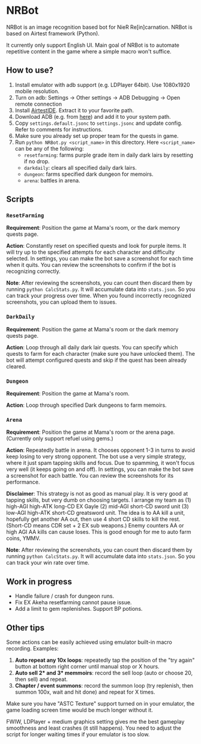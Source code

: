 # NRBot

NRBot is an image recognition based bot for NieR Re\[in\]carnation. NRBot is based on Airtest framework (Python).

It currently only support English UI. Main goal of NRBot is to automate repetitive content in the game where a simple macro won't suffice.

## How to use?

1. Install emulator with adb support (e.g. LDPlayer 64bit). Use 1080x1920 mobile resolution.
2. Turn on adb: Settings -> Other settings -> ADB Debugging -> Open remote connection
3. Install [AirtestIDE](https://airtest.netease.com/). Extract it to your favorite path.
4. Download ADB (e.g. from [here](https://developer.android.com/studio/releases/platform-tools)) and add it to your system path.
5. Copy `settings.default.jsonc` to `settings.jsonc` and update config. Refer to comments for instructions.
6. Make sure you already set up proper team for the quests in game.
7. Run `python NRBot.py <script_name>` in this directory. Here `<script_name>` can be any of the following:
   - `resetfarming`: farms purple grade item in daily dark lairs by resetting if no drop.
   - `darkdaily`: clears all specified daily dark lairs.
   - `dungeon`: farms specified dark dungeon for memoirs.
   - `arena`: battles in arena.

## Scripts

### `ResetFarming`

**Requirement**: Position the game at Mama's room, or the dark memory quests page.

**Action**: Constantly reset on specified quests and look for purple items. It will try up to the specified attempts for each character and difficulty selected. In settings, you can make the bot save a screenshot for each time when it quits. You can review the screenshots to confirm if the bot is recognizing correctly.

**Note**: After reviewing the screenshots, you can count then discard them by running `python CalcStats.py`. It will accumulate data into `stats.json`. So you can track your progress over time. When you found incorrectly recognized screenshots, you can upload them to issues.

### `DarkDaily`

**Requirement**: Position the game at Mama's room or the dark memory quests page.

**Action**: Loop through all daily dark lair quests. You can specify which quests to farm for each character (make sure you have unlocked them). The bot will attempt configured quests and skip if the quest has been already cleared.

### `Dungeon`

**Requirement**: Position the game at Mama's room.

**Action**: Loop through specified Dark dungeons to farm memoirs.

### `Arena`

**Requirement**: Position the game at Mama's room or the arena page. (Currently only support refuel using gems.)

**Action**: Repeatedly battle in arena. It chooses opponent 1-3 in turns to avoid keep losing to very strong opponent. The bot use a very simple strategy, where it just spam tapping skills and focus. Due to spamming, it won't focus very well (it keeps going on and off). In settings, you can make the bot save a screenshot for each battle. You can review the screenshots for its performance.

**Disclaimer**: This strategy is not as good as manual play. It is very good at tapping skills, but very dumb on choosing targets. I arrange my team as (1) high-AGI high-ATK long-CD EX Gayle (2) mid-AGI short-CD sword unit (3) low-AGI high-ATK short-CD greatsword unit. The idea is to AA kill a unit, hopefully get another AA out, then use 4 short CD skills to kill the rest. (Short-CD means CDR set + 2 EX sub weapons.) Enemy counters AA or high AGI AA kills can cause loses. This is good enough for me to auto farm coins, YMMV.

**Note**: After reviewing the screenshots, you can count then discard them by running `python CalcStats.py`. It will accumulate data into `stats.json`. So you can track your win rate over time.

## Work in progress

- Handle failure / crash for dungeon runs.
- Fix EX Akeha resetfarming cannot pause issue.
- Add a limit to gem replenishes. Support BP potions.

## Other tips

Some actions can be easily achieved using emulator built-in macro recording. Examples:

1. **Auto repeat any 10x loops**: repeatedly tap the position of the "try again" button at bottom right corner until manual stop or X hours.
2. **Auto sell 2\* and 3\* memmoirs**: record the sell loop (auto or choose 20, then sell) and repeat.
3. **Chapter / event summons**: record the summon loop (try replenish, then summon 100x, wait and hit done) and repeat for X times.

Make sure you have "ASTC Texture" support turned on in your emulator, the game loading screen time would be much longer without it.

FWIW, LDPlayer + medium graphics setting gives me the best gameplay smoothness and least crashes (it still happens). You need to adjust the script for longer waiting times if your emulator is too slow.
